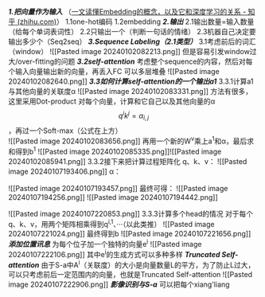 ***1.把向量作为输入***
（[一文读懂Embedding的概念，以及它和深度学习的关系 - 知乎 (zhihu.com)](https://zhuanlan.zhihu.com/p/164502624)）
1.1one-hot编码
1.2embedding
***2.输出***
2.1输出数量=输入数量（给每个单词表词性）
2.2只输出一个（判断一句话的情绪）
2.3机器自己决定要输出多少个（Seq2seq）
***3.Sequence Labeling（2.1类型）***
3.1考虑前后的词汇（window）
![[Pasted image 20240102082213.png]]
但是容易引发window过大/over-fitting的问题
***3.2self-attention***
考虑整个sequence的内容，然后对每个输入向量输出新的向量，再丢入FC
可以多层堆叠
![[Pasted image 20240102082640.png]]
***3.3如何计算self-attention的一个输出a1***
3.3.1计算a1与其他向量的关联度α
![[Pasted image 20240102083331.png]]
方法有很多，这里采用Dot-product
对每个向量，计算和它自己以及其他向量的α$$q^{i}k^{j}=\alpha _{i,j}$$，再过一个Soft-max（公式在上方）                                            
![[Pasted image 20240102083656.png]]
再用一个新的W<sup>v</sup>乘上a<sup>1</sup>和α，最后求和得到b<sup>1</sup>
![[Pasted image 20240102085335.png]]![[Pasted image 20240102085941.png]]
3.3.2接下来把计算过程矩阵化
q、k、v：
![[Pasted image 20240107193406.png]]
α：

![[Pasted image 20240107193457.png]]
最终可得：
![[Pasted image 20240107194256.png]]
![[Pasted image 20240107194442.png]]

![[Pasted image 20240107220853.png]]
3.3.3计算多个head的情况
对于每个q、k、v，用两个矩阵相乘得到q<sup>i,1</sup>、···（以此类推）
![[Pasted image 20240107221024.png]]
最终得到b
![[Pasted image 20240107221656.png]]
***添加位置讯息***
为每个位子加一个独特的向量e<sup>i</sup>
![[Pasted image 20240107222106.png]]
其中e<sup>i</sup>的生成方式可以多种多样
***Truncated Self-attention***
由于S-a中A<sup>i</sup>（关联度）的大小是向量数量L的平方，为了防止L过大，可以只考虑前后一定范围内的向量，也就是Truncated Self-attention
![[Pasted image 20240107222906.png]]
***影像识别与S-a***
可以把每个xiang'liang
